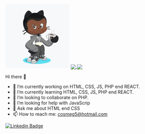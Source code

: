 
<img src="https://github.com/cosmeg5/cosmeg5/blob/440908ee0fe3afa5edf0d25d102a932fcbdfa88f/WhatsApp%20Image%202020-08-08%20at%2021.02.13.jpeg" width="200">

<a href="">
  <img align="center" src="https://github-readme-stats.vercel.app/api/?username=cosmeg5&show_icons=true&theme=cobalt" />
</a>
<a href="">
  <img align="center" src="https://github-readme-stats.vercel.app/api/top-langs/?username=cosmeg5&show_icons=true&theme=cobalt" />
</a>

Hi there 👋

- 🔭 I’m currently working on HTML, CSS, JS, PHP end REACT.
- 🌱 I’m currently learning HTML, CSS, JS, PHP end REACT.
- 👯 I’m looking to collaborate on PHP.
- 🤔 I’m looking for help with JavaScrip
- 💬 Ask me about HTML end CSS
- 📫 How to reach me: cosmeg5@hotmail.com



[![Linkedin Badge](https://img.shields.io/badge/-LinkedIn-blue?style=flat-square&logo=Linkedin&logoColor=white&link=https://www.linkedin.com/in/cosme-barbosa-984b18191/)](https://www.linkedin.com/in/cosme-barbosa-984b18191/)
 





